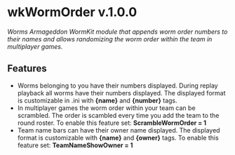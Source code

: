 # wkWormOrder v.1.0.0
_Worms Armageddon WormKit module that appends worm order numbers to their names and allows randomizing the worm order within the team in multiplayer games._

## Features
- Worms belonging to you have their numbers displayed. During replay playback all worms have their numbers displayed. The displayed format is customizable in .ini with **{name}** and **{number}** tags.
- In multiplayer games the worm order within your team can be scrambled. The order is scambled every time you add the team to the round roster. To enable this feature set: **ScrambleWormOrder = 1**
- Team name bars can have their owner name displayed. The displayed format is customizable with **{name}** and **{owner}** tags. To enable this feature set: **TeamNameShowOwner = 1**
